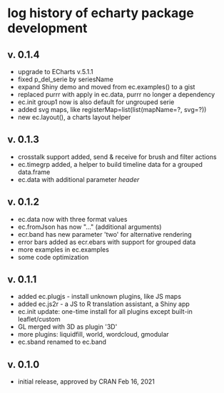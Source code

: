 # log history of echarty package development

## v. 0.1.4

- upgrade to ECharts v.5.1.1
- fixed p_del_serie by seriesName
- expand Shiny demo and moved from ec.examples() to a gist 
- replaced purrr with apply in ec.data, purrr no longer a dependency
- ec.init group1 now is also default for ungrouped serie 
- added svg maps, like registerMap=list(list(mapName=?, svg=?))
- new ec.layout(), a charts layout helper

## v. 0.1.3

- crosstalk support added, send & receive for brush and filter actions
- ec.timegrp added, a helper to build timeline data for a grouped data.frame
- ec.data with additional parameter *header*

## v. 0.1.2

- ec.data now with three format values
- ec.fromJson has now "..." (additional arguments)
- ecr.band has new parameter 'two' for alternative rendering
- error bars added as ecr.ebars with support for grouped data
- more examples in ec.examples
- some code optimization

## v. 0.1.1

- added ec.plugjs - install unknown plugins, like JS maps
- added ec.js2r - a JS to R translation assistant, a Shiny app
- ec.init update: one-time install for all plugins except built-in leaflet/custom
- GL merged with 3D as plugin '3D'
- more plugins: liquidfill, world, wordcloud, gmodular
- ec.sband renamed to ec.band 

## v. 0.1.0
- initial release, approved by CRAN Feb 16, 2021
